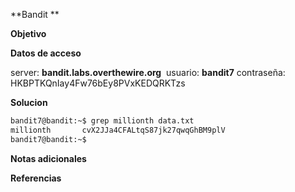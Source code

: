 **Bandit **

**Objetivo**

**Datos de acceso**

server: **bandit.labs.overthewire.org** 
usuario: **bandit7**
contraseña: HKBPTKQnIay4Fw76bEy8PVxKEDQRKTzs 

**Solucion**
```bash
bandit7@bandit:~$ grep millionth data.txt
millionth       cvX2JJa4CFALtqS87jk27qwqGhBM9plV
bandit7@bandit:~$
```

**Notas adicionales** 

**Referencias** 
